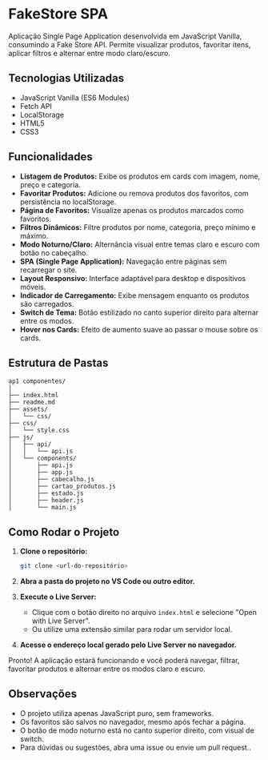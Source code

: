 # FakeStore SPA

Aplicação Single Page Application desenvolvida em JavaScript Vanilla, consumindo a Fake Store API. Permite visualizar produtos, favoritar itens, aplicar filtros e alternar entre modo claro/escuro.

## Tecnologias Utilizadas

- JavaScript Vanilla (ES6 Modules)
- Fetch API
- LocalStorage
- HTML5
- CSS3

## Funcionalidades

- **Listagem de Produtos:** Exibe os produtos em cards com imagem, nome, preço e categoria.
- **Favoritar Produtos:** Adicione ou remova produtos dos favoritos, com persistência no localStorage.
- **Página de Favoritos:** Visualize apenas os produtos marcados como favoritos.
- **Filtros Dinâmicos:** Filtre produtos por nome, categoria, preço mínimo e máximo.
- **Modo Noturno/Claro:** Alternância visual entre temas claro e escuro com botão no cabeçalho.
- **SPA (Single Page Application):** Navegação entre páginas sem recarregar o site.
- **Layout Responsivo:** Interface adaptável para desktop e dispositivos móveis.
- **Indicador de Carregamento:** Exibe mensagem enquanto os produtos são carregados.
- **Switch de Tema:** Botão estilizado no canto superior direito para alternar entre os modos.
- **Hover nos Cards:** Efeito de aumento suave ao passar o mouse sobre os cards.

## Estrutura de Pastas

```
ap1 componentes/
│
├── index.html
├── readme.md
├── assets/
│   └── css/
├── css/
│   └── style.css
├── js/
│   ├── api/
│   │   └── api.js
│   └── components/
│       ├── api.js
│       ├── app.js
│       ├── cabecalho.js
│       ├── cartao_produtos.js
│       ├── estado.js
│       ├── header.js
│       └── main.js
```

## Como Rodar o Projeto

1. **Clone o repositório:**
   ```bash
   git clone <url-do-repositório>
   ```

2. **Abra a pasta do projeto no VS Code ou outro editor.**

3. **Execute o Live Server:**
   - Clique com o botão direito no arquivo `index.html` e selecione "Open with Live Server".
   - Ou utilize uma extensão similar para rodar um servidor local.

4. **Acesse o endereço local gerado pelo Live Server no navegador.**

Pronto! A aplicação estará funcionando e você poderá navegar, filtrar, favoritar produtos e alternar entre os modos claro e escuro.

## Observações

- O projeto utiliza apenas JavaScript puro, sem frameworks.
- Os favoritos são salvos no navegador, mesmo após fechar a página.
- O botão de modo noturno está no canto superior direito, com visual de switch.
- Para dúvidas ou sugestões, abra uma issue ou envie um pull request..